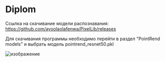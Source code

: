 # Diplom

Ссылка на скачивание модели распознавания:
https://github.com/ayoolaolafenwa/PixelLib/releases

Для скачивания программы необходимо перейти в раздел "PointRend models" и выбрать модель pointrend_resnet50.pkl

![изображение](https://github.com/And011rew/Diplom/assets/75539533/e64db746-24c1-48c6-9471-8373e5a12d85)
